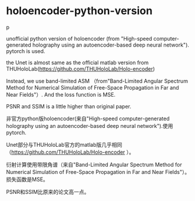# holoencoder-python-version

p

unofficial python version of holoencoder (from "High-speed computer-generated holography  using an autoencoder-based deep neural network"). pytorch is used.

the Unet is almost same as the official matlab version from THUHoloLab(https://github.com/THUHoloLab/Holo-encoder)

Instead, we use band-limited ASM （from"Band-Limited Angular Spectrum Method for Numerical Simulation of Free-Space Propagation in Far and Near Fields"）. And the loss function is MSE.

PSNR and SSIM is a little higher than original paper.


非官方python版holoencoder(来自"High-speed computer-generated holography  using an autoencoder-based deep neural network").使用pytorch.

Unet部分与THUHoloLab官方的matlab版几乎相同（https://github.com/THUHoloLab/Holo-encoder ）。
 
衍射计算使用带限角谱（来自"Band-Limited Angular Spectrum Method for Numerical Simulation of Free-Space Propagation in Far and Near Fields"）。损失函数是MSE。

PSNR和SSIM比原来的论文高一点。



